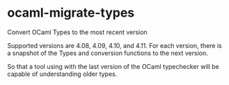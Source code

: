 # ocaml-migrate-types

Convert OCaml Types to the most recent version

Supported versions are 4.08, 4.09, 4.10, and 4.11. For each version, there is a snapshot of the Types and conversion functions to the next version.

So that a tool using with the last version of the OCaml typechecker will be capable of understanding older types.
